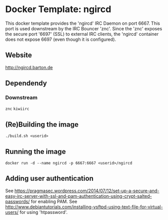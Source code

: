 # Docker Template: ngircd

This docker template provides the 'ngircd' IRC Daemon on port 6667. This port is used downstream by the IRC Bouncer 'znc'. Since the 'znc' exposes the secure port '6697' (SSL) to external IRC clients, the 'ngircd' container does not expose 6697 (even though it is configured).

## Website
http://ngircd.barton.de

## Dependendy
### Downstream
`znc` 
`kiwiirc`

## (Re)Building the image
`./build.sh <userid>`

## Running the image
`docker run -d --name ngircd -p 6667:6667 <userid>/ngircd`

## Adding user authentication
See https://pragmasec.wordpress.com/2014/07/12/set-up-a-secure-and-easy-irc-server-with-ssl-and-pam-authentication-using-crypt-salted-passwords/ for enabling PAM.
See http://www.debiantutorials.com/installing-vsftpd-using-text-file-for-virtual-users/ for using 'htpassword'.